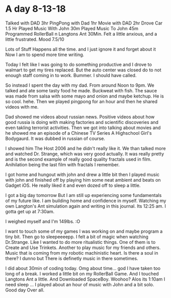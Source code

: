 # A day 8-13-18
Talked with DAD 3hr
PingPong with Dad 1hr
Movie with DAD 2hr
Drove Car 1.5 Hr
Played Music With John 30m
Played Music To John 45m
Programmed RollerBall n Langtons Ant 30Min.
Felt a little anxious, and a little frustrated. Mood 7.5/10

Lots of Stuff Happens all the time. and I just ignore it and forget about it
Now I am to spend more time writing.

Today I felt like I was going to do something productive and I drove to walmart
to get my tires replaced. But the auto center was closed do to not enough staff
coming in to work. Bummer. I should have called.

So instead I spent the day with my dad. From around Noon to 9pm. We talked
and ate some tasty food he made. Buckweat with fish. The sauce was made from
salsa with some mayo and onion and maybe ketchup. He is so cool. hehe.
Then we played pingpong for an hour and then he shared videos with me.

Dad showed me videos about russian news. Positive videos about how good russia
is doing with making factories and scientific discoveries and even takling
terrorist activities. Then we got into talking about movies and he showed me
an episode of a Chinese TV Series A Highschool Girl's Bodygaurd. It was dubbed
in russian of course.

I showed him The Host 2006 and he didn't really like it. We than talked more
and watched Dr. Strange, which was very good actually. It was really pretty
and is the second example of really good quality fractals used in film.
Anihilation being the last film with fractals I remember.

I got home and hungout with john and drew a little bit then I played music with
john and finished off by playing him some neat ambient and beats on Gadget iOS.
He really liked it and even dozed off to sleep a little.

I got a big day tomorrow But I am still up experiencing some fundamentals of my
future like. I am building home and confidence in myself. Watching my own
Langton's Ant simulation again and writing in this journal. Its 12:25 am. I gotta
get up at 7:30am.

I weighed myself and I'm 149lbs. :O

I want to touch some of my games I was working on and maybe program a tiny bit.
Then go to sleepeeeepp. I felt a bit of magic when watching Dr.Strange. Like I
wanted to do more ritualistic things. One of them is to Create and Use Trinkets.
Another to play music for my friends and others. Music that is coming from my
robotic machinistic heart. Is there a soul in there? I dunno but There is
definetly music in there sometimes.

I did about 30min of coding today. Omg about time... god I have taken too long
of a break. I worked a little bit on my RollerBall Game. And I touched Langtons
Ant a little. And Downloaded SpaceBoy. Woohoo? Alos its 1:10am I need sleep
... I played about an hour of music with John and a bit solo. Good day Over all.
